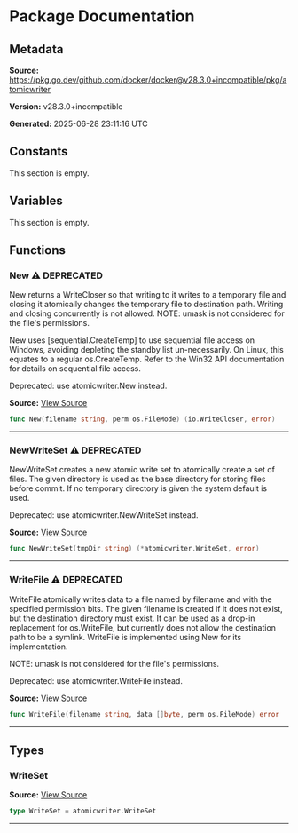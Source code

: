 # Package Documentation

## Metadata

**Source:** https://pkg.go.dev/github.com/docker/docker@v28.3.0+incompatible/pkg/atomicwriter

**Version:** v28.3.0+incompatible

**Generated:** 2025-06-28 23:11:16 UTC

## Constants

This section is empty.

## Variables

This section is empty.

## Functions

### New ⚠️ **DEPRECATED**

New returns a WriteCloser so that writing to it writes to a
temporary file and closing it atomically changes the temporary file to
destination path. Writing and closing concurrently is not allowed.
NOTE: umask is not considered for the file's permissions.

New uses [sequential.CreateTemp] to use sequential file access on Windows,
avoiding depleting the standby list un-necessarily. On Linux, this equates to
a regular os.CreateTemp. Refer to the Win32 API documentation for details
on sequential file access.

Deprecated: use atomicwriter.New instead.

**Source:** [View Source](https://github.com/docker/docker/blob/v28.3.0/pkg/atomicwriter/atomicwriter_deprecated.go#L23)  

```go
func New(filename string, perm os.FileMode) (io.WriteCloser, error)
```

---

### NewWriteSet ⚠️ **DEPRECATED**

NewWriteSet creates a new atomic write set to
atomically create a set of files. The given directory
is used as the base directory for storing files before
commit. If no temporary directory is given the system
default is used.

Deprecated: use atomicwriter.NewWriteSet instead.

**Source:** [View Source](https://github.com/docker/docker/blob/v28.3.0/pkg/atomicwriter/atomicwriter_deprecated.go#L54)  

```go
func NewWriteSet(tmpDir string) (*atomicwriter.WriteSet, error)
```

---

### WriteFile ⚠️ **DEPRECATED**

WriteFile atomically writes data to a file named by filename and with the
specified permission bits. The given filename is created if it does not exist,
but the destination directory must exist. It can be used as a drop-in replacement
for os.WriteFile, but currently does not allow the destination path to be
a symlink. WriteFile is implemented using New for its implementation.

NOTE: umask is not considered for the file's permissions.

Deprecated: use atomicwriter.WriteFile instead.

**Source:** [View Source](https://github.com/docker/docker/blob/v28.3.0/pkg/atomicwriter/atomicwriter_deprecated.go#L36)  

```go
func WriteFile(filename string, data []byte, perm os.FileMode) error
```

---

## Types

### WriteSet

**Source:** [View Source](https://github.com/docker/docker/blob/v28.3.0/pkg/atomicwriter/atomicwriter_deprecated.go#L45)  

```go
type WriteSet = atomicwriter.WriteSet
```

---

